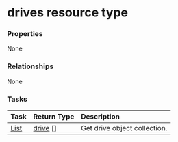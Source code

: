 # drives resource type



### Properties
None

### Relationships
None


### Tasks

| Task		   | Return Type	|Description|
|:---------------|:--------|:----------|
|[List](../api/drive_list.md) | [drive](drive.md) [] |Get drive object collection. |

<!-- uuid: 720adee2-6649-464d-bce4-fc5944cd7032
2015-10-15 04:04:55 UTC -->
<!-- {
  "type": "#page.annotation",
  "description": "drives resource",
  "keywords": "",
  "section": "documentation",
  "tocPath": ""
}-->